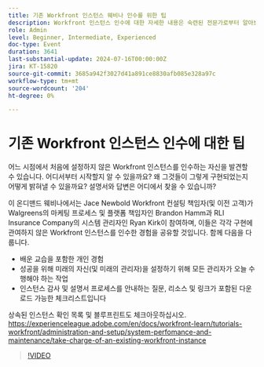 ```yaml
---
title: 기존 Workfront 인스턴스 웨비나 인수를 위한 팁
description: Workfront 인스턴스 인수에 대한 자세한 내용은 숙련된 전문가로부터 알아보십시오. 온디맨드 웨비나에서 다운로드 가능한 체크리스트를 통해 감사, 문서화 및 향후 성공을 위한 설정에 대한 통찰력을 얻으십시오.
role: Admin
level: Beginner, Intermediate, Experienced
doc-type: Event
duration: 3641
last-substantial-update: 2024-07-16T00:00:00Z
jira: KT-15820
source-git-commit: 3685a942f3027d41a891ce8830afb085e328a97c
workflow-type: tm+mt
source-wordcount: '204'
ht-degree: 0%

---
```



# 기존 Workfront 인스턴스 인수에 대한 팁

어느 시점에서 처음에 설정하지 않은 Workfront 인스턴스를 인수하는 자신을 발견할 수 있습니다. 어디서부터 시작할지 알 수 있을까요? 왜 그것들이 그렇게 구현되었는지 어떻게 밝혀낼 수 있을까요? 설명서와 답변은 어디에서 찾을 수 있습니까?

이 온디맨드 웨비나에서는 Jace Newbold Workfront 컨설팅 책임자(및 이전 고객)가 Walgreens의 마케팅 프로세스 및 플랫폼 책임자인 Brandon Hamm과 RLI Insurance Company의 시스템 관리자인 Ryan Kirk이 참여하며, 이들은 각각 구현에 관여하지 않은 Workfront 인스턴스를 인수한 경험을 공유할 것입니다. 함께 다음을 다룹니다.

* 배운 교습을 포함한 개인 경험
* 성공을 위해 미래의 자신(및 미래의 관리자)을 설정하기 위해 모든 관리자가 오늘 수행해야 하는 작업
* 인스턴스 감사 및 설명서 프로세스를 안내하는 질문, 리소스 및 링크가 포함된 다운로드 가능한 체크리스트입니다

상속된 인스턴스 확인 목록 및 블루프린트도 체크아웃하십시오. https://experienceleague.adobe.com/en/docs/workfront-learn/tutorials-workfront/administration-and-setup/system-perfomance-and-maintenance/take-charge-of-an-existing-workfront-instance

>[!VIDEO](https://video.tv.adobe.com/v/3431014/?learn=on)
